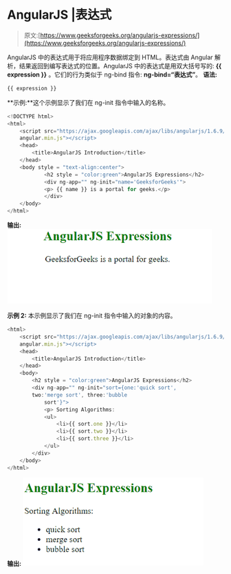 # AngularJS |表达式

> 原文:[https://www.geeksforgeeks.org/angularjs-expressions/](https://www.geeksforgeeks.org/angularjs-expressions/)

AngularJS 中的表达式用于将应用程序数据绑定到 HTML。表达式由 Angular 解析，结果返回到编写表达式的位置。AngularJS 中的表达式是用双大括号写的: **{{ expression }}** 。它们的行为类似于 ng-bind 指令: **ng-bind=“表达式”**。
**语法:**

```ts
{{ expression }}

```

**示例:**这个示例显示了我们在 ng-init 指令中输入的名称。

```ts
<!DOCTYPE html>
<html>
    <script src="https://ajax.googleapis.com/ajax/libs/angularjs/1.6.9/
    angular.min.js"></script>
    <head>
        <title>AngularJS Introduction</title>
    </head>
    <body style = "text-align:center">
            <h2 style = "color:green">AngularJS Expressions</h2>
            <div ng-app="" ng-init="name='GeeksforGeeks'">
            <p> {{ name }} is a portal for geeks.</p>
            </div>
    </body>
</html>
```

**输出:**
![expression](img/fae5cfd9708e9eb501bb647d140c58d6.png)

**示例 2:** 本示例显示了我们在 ng-init 指令中输入的对象的内容。

```ts
<html>
    <script src="https://ajax.googleapis.com/ajax/libs/angularjs/1.6.9/
    angular.min.js"></script>
    <head>
        <title>AngularJS Introduction</title>
    </head>
    <body>
        <h2 style = "color:green">AngularJS Expressions</h2>
        <div ng-app="" ng-init="sort={one:'quick sort',
        two:'merge sort', three:'bubble
            sort'}">
            <p> Sorting Algorithms:
            <ul>
                <li>{{ sort.one }}</li>
                <li>{{ sort.two }}</li>
                <li>{{ sort.three }}</li>
            </ul>
        </div>
    </body>
</html>
```

**输出:**
![expression](img/152c1c6d29cc4b7198db0b85ebd70add.png)
